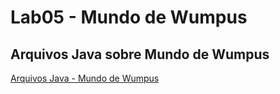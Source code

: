 # Lab05 - Mundo de Wumpus

## Arquivos Java sobre Mundo de Wumpus

[Arquivos Java - Mundo de Wumpus](src/pt/c40task/l05wumpus)
